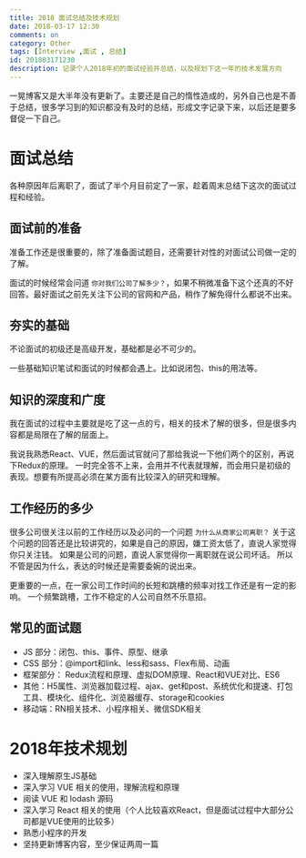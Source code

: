 ```yaml
---
title: 2018 面试总结及技术规划
date: 2018-03-17 12:30
comments: on
category: Other
tags: [Interview ,面试 , 总结]
id: 201803171230
description: 记录个人2018年初的面试经验并总结，以及规划下这一年的技术发展方向
---
```


一晃博客又是大半年没有更新了。主要还是自己的惰性造成的，另外自己也是不善于总结，很多学习到的知识都没有及时的总结，形成文字记录下来，以后还是要多督促一下自己。

# 面试总结

各种原因年后离职了，面试了半个月目前定了一家，趁着周末总结下这次的面试过程和经验。

## 面试前的准备

准备工作还是很重要的，除了准备面试题目，还需要针对性的对面试公司做一定的了解。

面试的时候经常会问道 `你对我们公司了解多少？`，如果不稍微准备下这个还真的不好回答。最好面试之前先关注下公司的官网和产品，稍作了解免得什么都说不出来。

## 夯实的基础

不论面试的初级还是高级开发，基础都是必不可少的。

一些基础知识笔试和面试的时候都会遇上。比如说闭包、this的用法等。

## 知识的深度和广度

我在面试的过程中主要就是吃了这一点的亏，相关的技术了解的很多，但是很多内容都是局限在了解的层面上。

我说我熟悉React、VUE，然后面试官就问了那给我说一下他们两个的区别，再说下Redux的原理。
一时完全答不上来，会用并不代表就理解，而会用只是初级的表现。想要有所提高必须在某方面有比较深入的研究和理解。

## 工作经历的多少

很多公司很关注以前的工作经历以及必问的一个问题 `为什么从商家公司离职？`
关于这个问题的回答还是比较讲究的，如果是自己的原因，嫌工资太低了，直说人家觉得你只关注钱。
如果是公司的问题，直说人家觉得你一离职就在说公司坏话。
所以不管是因为什么，表达的时候还是需要委婉的说出来。

更重要的一点，在一家公司工作时间的长短和跳槽的频率对找工作还是有一定的影响。
一个频繁跳槽，工作不稳定的人公司自然不乐意招。

## 常见的面试题

+ JS 部分：闭包、this、事件、原型、继承
+ CSS 部分：@import和link、less和sass、Flex布局、动画
+ 框架部分： Redux流程和原理、虚拟DOM原理、React和VUE对比、ES6
+ 其他：H5属性、浏览器加载过程、ajax、get和post、系统优化和提速、打包工具、模块化、组件化、浏览器缓存、storage和cookies
+ 移动端：RN相关技术、小程序相关、微信SDK相关


# 2018年技术规划

+ 深入理解原生JS基础
+ 深入学习 VUE 相关的使用，理解流程和原理
+ 阅读 VUE 和 lodash 源码
+ 深入学习 React 相关的使用（个人比较喜欢React，但是面试过程中大部分公司都是VUE使用的比较多）
+ 熟悉小程序的开发
+ 坚持更新博客内容，至少保证两周一篇

